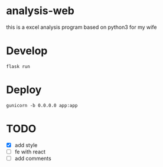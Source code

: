 # analysis-web
this is a excel analysis program based on python3 for my wife

# Develop
```
flask run
```

# Deploy
```
gunicorn -b 0.0.0.0 app:app
```

# TODO
- [x] add style
- [ ] fe with react
- [ ] add comments

